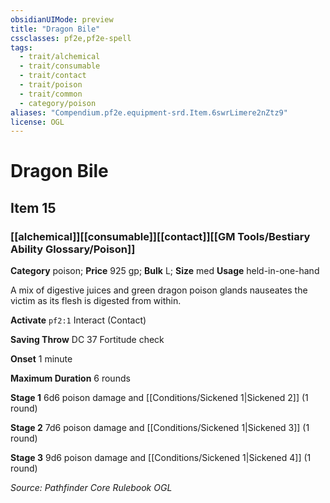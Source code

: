 ```yaml
---
obsidianUIMode: preview
title: "Dragon Bile"
cssclasses: pf2e,pf2e-spell
tags:
  - trait/alchemical
  - trait/consumable
  - trait/contact
  - trait/poison
  - trait/common
  - category/poison
aliases: "Compendium.pf2e.equipment-srd.Item.6swrLimere2nZtz9"
license: OGL
---
```

# Dragon Bile
## Item 15
### [[alchemical]][[consumable]][[contact]][[GM Tools/Bestiary Ability Glossary/Poison]]

**Category** poison; 
**Price** 925 gp; 
**Bulk** L; **Size** med
**Usage** held-in-one-hand

A mix of digestive juices and green dragon poison glands nauseates the victim as its flesh is digested from within.

**Activate** `pf2:1` Interact (Contact)

**Saving Throw** DC 37 Fortitude check

**Onset** 1 minute

**Maximum Duration** 6 rounds

**Stage 1** 6d6 poison damage and [[Conditions/Sickened 1|Sickened 2]] (1 round)

**Stage 2** 7d6 poison damage and [[Conditions/Sickened 1|Sickened 3]] (1 round)

**Stage 3** 9d6 poison damage and [[Conditions/Sickened 1|Sickened 4]] (1 round)

*Source: Pathfinder Core Rulebook*
*OGL*